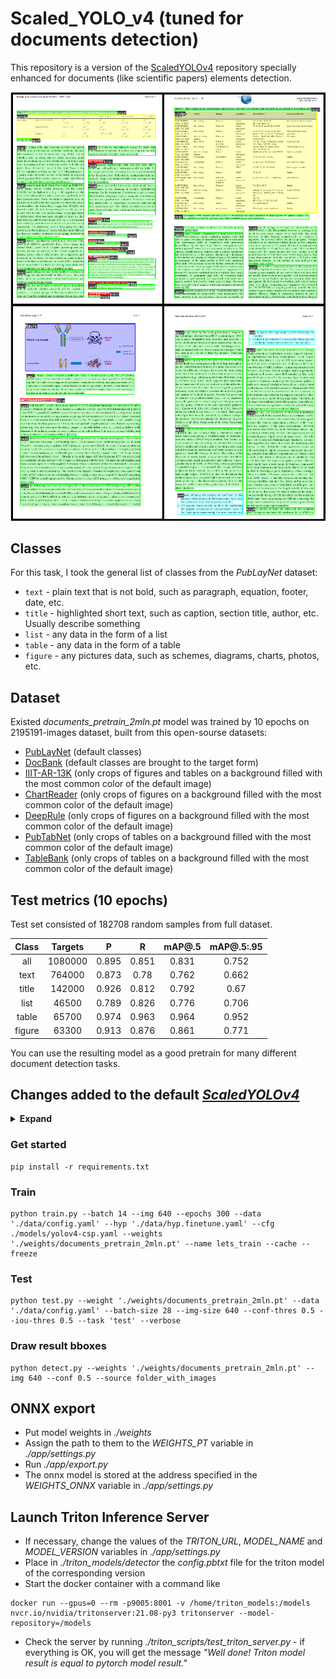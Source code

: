 # Scaled_YOLO_v4 \(tuned for documents detection\)

This repository is a version of the [ScaledYOLOv4](https://github.com/WongKinYiu/ScaledYOLOv4/tree/yolov4-large) repository specially enhanced for documents \(like scientific papers\) elements detection.

<p align="center">
    <img src="./data/examples.png", width="700px">
</p>

## Classes
For this task, I took the general list of classes from the *PubLayNet* dataset:
* `text` - plain text that is not bold, such as paragraph, equation, footer, date, etc.
* `title` - highlighted short text, such as caption, section title, author, etc. Usually describe something
* `list` - any data in the form of a list
* `table` - any data in the form of a table
* `figure` - any pictures data, such as schemes, diagrams, charts, photos, etc.

## Dataset
Existed *documents_pretrain_2mln.pt* model was trained by 10 epochs on 2195191-images dataset, built from this open-sourse datasets:  
* [PubLayNet](https://github.com/ibm-aur-nlp/PubLayNet) \(default classes\)
* [DocBank](https://github.com/doc-analysis/DocBank/) \(default classes are brought to the target form\)
* [IIIT-AR-13K](http://cvit.iiit.ac.in/usodi/iiitar13k.php) \(only crops of figures and tables on a background filled with the most common color of the default image\)
* [ChartReader](https://github.com/Cvrane/ChartReader) \(only crops of figures on a background filled with the most common color of the default image\)
* [DeepRule](https://github.com/soap117/DeepRule) \(only crops of figures on a background filled with the most common color of the default image\)
* [PubTabNet](https://github.com/ibm-aur-nlp/PubTabNet) \(only crops of tables on a background filled with the most common color of the default image\)
* [TableBank](https://github.com/doc-analysis/TableBank) \(only crops of tables on a background filled with the most common color of the default image\)

## Test metrics \(10 epochs\)
Test set consisted of 182708 random samples from full dataset.

| Class |    Targets    | P | R | mAP@.5 | mAP@.5:.95 |
| :----: | :-----------------: | :----: | :----: | :----: | :----: |
| all | 1080000 | 0.895 | 0.851 | 0.831 | 0.752 |
| text | 764000 | 0.873 | 0.78 | 0.762 | 0.662 |
| title | 142000 | 0.926 | 0.812 | 0.792 | 0.67 |
| list | 46500 | 0.789 | 0.826 | 0.776 | 0.706 |
| table | 65700 | 0.974 | 0.963 | 0.964 | 0.952 |
| figure | 63300 | 0.913 | 0.876 | 0.861 | 0.771 |

You can use the resulting model as a good pretrain for many different document detection tasks.

## Changes added to the default [*ScaledYOLOv4*](https://github.com/WongKinYiu/ScaledYOLOv4/tree/yolov4-large)

<details><summary> <b>Expand</b> </summary>

* code for inference via *triton server*
* *ColorJitter*, *GaussNoise*, *InvertImg* and *RGBShift* augmentations from *albumentations*, *mosaic* augmentation options moved to all options config
* tuned hyperparameters especially for document detection task
* drawing anchors grid
* *wandb* logging
* layers freeze option
* *MishCuda* activation changed to *nn.Mish()*
* shuffle option for dataloader
* removed unnecessary saving of the last 30 epochs
* small code changes to work correctly with torch>=1.9
* fixed *random_perspective()* function to be able to work with narrow and long bboxes, as well as for correct learning with disabled *mosaic* and *scale* augmentations
* option to select the number of iterations *evolve*

</details>

### Get started ###

```
pip install -r requirements.txt
```
### Train ###

```
python train.py --batch 14 --img 640 --epochs 300 --data './data/config.yaml' --hyp './data/hyp.finetune.yaml' --cfg ./models/yolov4-csp.yaml --weights './weights/documents_pretrain_2mln.pt' --name lets_train --cache --freeze
```

### Test ###

```
python test.py --weight './weights/documents_pretrain_2mln.pt' --data './data/config.yaml' --batch-size 28 --img-size 640 --conf-thres 0.5 --iou-thres 0.5 --task 'test' --verbose
```

### Draw result bboxes ###

```
python detect.py --weights './weights/documents_pretrain_2mln.pt' --img 640 --conf 0.5 --source folder_with_images
```

## ONNX export

* Put model weights in *./weights*
* Assign the path to them to the *WEIGHTS_PT* variable in *./app/settings.py*
* Run *./app/export.py*
* The onnx model is stored at the address specified in the *WEIGHTS_ONNX* variable in *./app/settings.py*

## Launch Triton Inference Server

* If necessary, change the values of the *TRITON_URL*, *MODEL_NAME* and *MODEL_VERSION* variables in *./app/settings.py*
* Place in *./triton_models/detector* the *config.pbtxt* file for the triton model of the corresponding version
* Start the docker container with a command like
```
docker run --gpus=0 --rm -p9005:8001 -v /home/triton_models:/models nvcr.io/nvidia/tritonserver:21.08-py3 tritonserver --model-repository=/models
```
* Check the server by running *./triton_scripts/test_triton_server.py* - if everything is OK, you will get the message *"Well done! Triton model result is equal to pytorch model result."*
